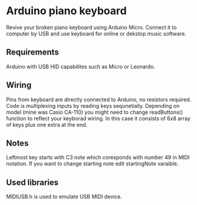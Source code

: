 # Arduino piano keyboard

Revive your broken piano keyboard using Arduino Micro. Connect it to computer by USB and use keyboard for online or dekstop music software.

## Requirements

Arduino with USB HID capabilites such as Micro or Leonardo.

## Wiring

Pins from keyboard are directly connected to Arduino, no resistors required. Code is multiplexing inputs by reading keys sequnetially. Depending on model (mine was Casio CA-110) you might need to change readButtons() function to reflect your keyborad wiring. In this case it consists of 6x8 array of keys plus one extra at the end.

## Notes

Leftmost key starts with C3 note which coresponds with number 49 in MIDI notation. If you want to change starting note edit startingNote varaible.

## Used libraries

MIDIUSB.h is used to emulate USB MIDI device.
